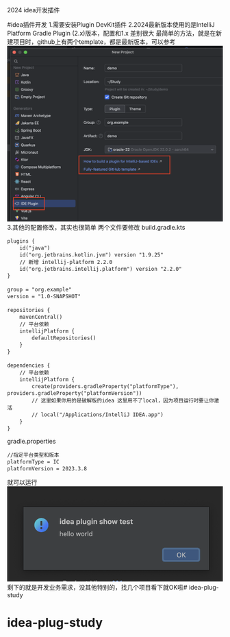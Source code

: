 2024 idea开发插件

#idea插件开发
1.需要安装Plugin DevKit插件
2.2024最新版本使用的是IntelliJ Platform Gradle Plugin (2.x)版本，配置和1.x 差别很大
最简单的方法，就是在新建项目时，github上有两个template，都是最新版本，可以参考![new.png](new.png)
3.其他的配置修改，其实也很简单
两个文件要修改
build.gradle.kts
```
plugins {
    id("java")
    id("org.jetbrains.kotlin.jvm") version "1.9.25"
    // 新增 intellij-platform 2.2.0
    id("org.jetbrains.intellij.platform") version "2.2.0"
}

group = "org.example"
version = "1.0-SNAPSHOT"

repositories {
    mavenCentral()
    // 平台依赖
    intellijPlatform {
        defaultRepositories()
    }
}

dependencies {
    // 平台依赖
    intellijPlatform {
        create(providers.gradleProperty("platformType"), providers.gradleProperty("platformVersion"))
        // 这里如果你用的是破解版的idea 这里用不了local，因为项目运行时要让你激活
        // local("/Applications/IntelliJ IDEA.app")
    }
}
```

gradle.properties
```properties
//指定平台类型和版本
platformType = IC
platformVersion = 2023.3.8
```

就可以运行![show.png](show.png)
剩下的就是开发业务需求，没其他特别的，找几个项目看下就OK啦# idea-plug-study
# idea-plug-study
